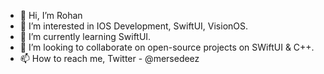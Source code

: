 - 👋 Hi, I’m Rohan
- 👀 I’m interested in IOS Development, SwiftUI, VisionOS.
- 🌱 I’m currently learning SwiftUI.
- 💞️ I’m looking to collaborate on open-source projects on SWiftUI & C++.
- 📫 How to reach me, Twitter - @mersedeez

<!---
DeRohan/DeRohan is a ✨ special ✨ repository because its `README.md` (this file) appears on your GitHub profile.
You can click the Preview link to take a look at your changes.
--->
